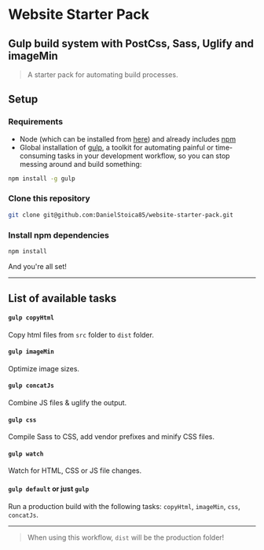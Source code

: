 # Website Starter Pack

## Gulp build system with PostCss, Sass, Uglify and imageMin

> A starter pack for automating build processes.

## Setup

### Requirements

* Node (which can be installed from [here](http://nodejs.org/download/)) and already includes [npm](https://www.npmjs.com/get-npm)
* Global installation of [gulp](https://gulpjs.com/), a toolkit for automating painful or time-consuming tasks in your development workflow, so you can stop messing around and build something:
```bash
npm install -g gulp
```

### Clone this repository
```bash
git clone git@github.com:DanielStoica85/website-starter-pack.git
```

### Install npm dependencies

```bash
npm install
```

And you're all set!

---

## List of available tasks

#### `gulp copyHtml`
Copy html files from `src` folder to `dist` folder.

#### `gulp imageMin`
Optimize image sizes.

#### `gulp concatJs`
Combine JS files & uglify the output.

#### `gulp css`
Compile Sass to CSS, add vendor prefixes and minify CSS files.

#### `gulp watch`
Watch for HTML, CSS or JS file changes.

#### `gulp default` or just `gulp`
Run a production build with the following tasks: `copyHtml`, `imageMin`, `css`, `concatJs`.

----

> When using this workflow, `dist` will be the production folder!
